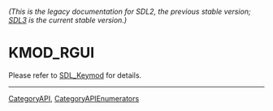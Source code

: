 ###### (This is the legacy documentation for SDL2, the previous stable version; [SDL3](https://wiki.libsdl.org/SDL3/) is the current stable version.)
# KMOD_RGUI

Please refer to [SDL_Keymod](SDL_Keymod) for details.

----
[CategoryAPI](CategoryAPI), [CategoryAPIEnumerators](CategoryAPIEnumerators)

